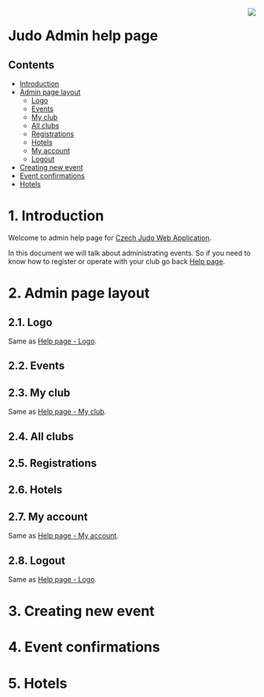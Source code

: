<img align="right" src="/images/szj_logo.png">

# Judo Admin help page

## Contents

- [Introduction](#1-introduction)
- [Admin page layout](#2-admin-page-layout)
    - [Logo](#21-logo)
    - [Events](#22-events)
    - [My club](#23-my-club)
    - [All clubs](#24-all-clubs)
    - [Registrations](#25-registrations)
    - [Hotels](#26-hotels)
    - [My account](#27-my-account)
    - [Logout](#28-logout)
- [Creating new event](#3-creating-new-event)
- [Event confirmations](#4-event-confirmations)
- [Hotels](#5-hotels)


# 1. Introduction

Welcome to admin help page for [Czech Judo Web Application](/). 

In this document we will talk about administrating events. So if you need to know how to register or operate with your club go back [Help page](/help/help.html).

# 2. Admin page layout

## 2.1. Logo

Same as [Help page - Logo](/help/help.html#311-logo).

## 2.2. Events

## 2.3. My club

Same as [Help page - My club](/help/help.html#313-my-club).

## 2.4. All clubs

## 2.5. Registrations

## 2.6. Hotels

## 2.7. My account

Same as [Help page - My account](/help/help.html#314-my-account).

## 2.8. Logout

Same as [Help page - Logo](/help/help.html#315-logout).

# 3. Creating new event

# 4. Event confirmations

# 5. Hotels

